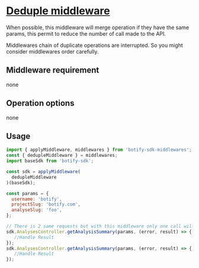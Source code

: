 # [Deduple middleware](https://github.com/botify-labs/botify-sdk-js-middlewares/blob/master/src/middlewares/dedupleMiddleware.js)

When possible, this middleware will merge operation if they have the same params, this permit to reduce the number of call made to the API.

Middlewares chain of duplicate operations are interrupted. So you might consider middlewares order carefully.

## Middleware requirement
none

## Operation options
none

## Usage
``` javascript
import { applyMiddleware, middlewares } from 'botify-sdk-middlewares';
const { dedupleMiddleware } = middlewares;
import baseSdk from 'botify-sdk';

const sdk = applyMiddleware(
  dedupleMiddleware
)(baseSdk);

const params = {
  username: 'botify',
  projectSlug: 'botify.com',
  analyseSlug: 'foo',
};

// There is 2 same requests but with this middleware only one call will be made to the API
sdk.AnalysesController.getAnalysisSummary(params, (error, result) => {
   //Handle Result
});
sdk.AnalysesController.getAnalysisSummary(params, (error, result) => {
   //Handle Result
});
```
